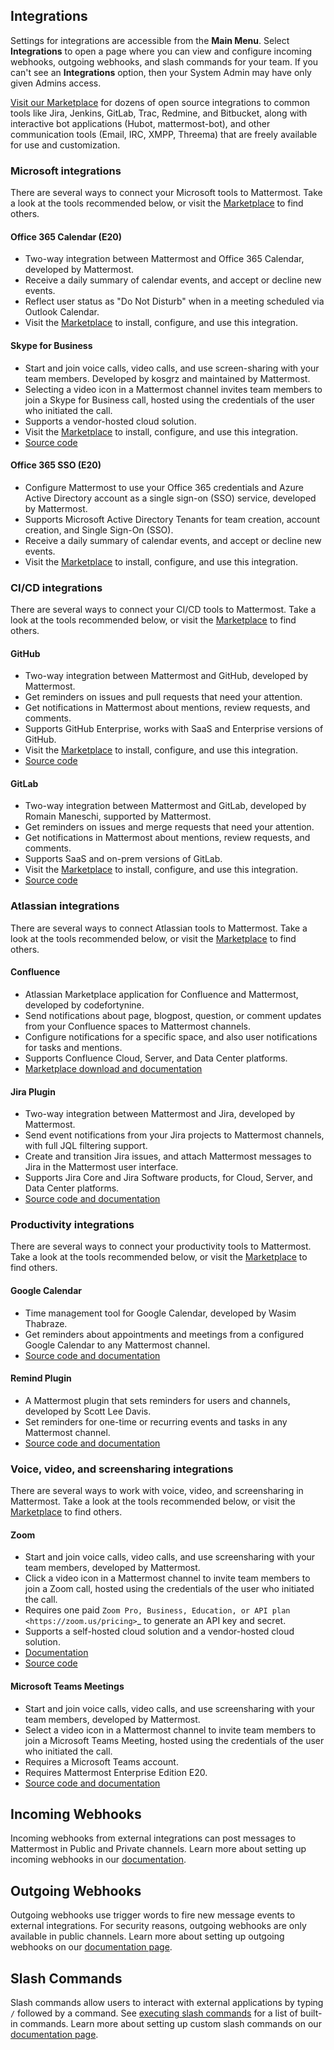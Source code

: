 ## Integrations

Settings for integrations are accessible from the **Main Menu**. Select **Integrations** to open a page where you can view and configure incoming webhooks, outgoing webhooks, and slash commands for your team. If you can't see an **Integrations** option, then your System Admin may have only given Admins access.

[Visit our Marketplace](https://mattermost.com/marketplace/) for dozens of open source integrations to common tools like Jira, Jenkins, GitLab, Trac, Redmine, and Bitbucket, along with interactive bot applications (Hubot, mattermost-bot), and other communication tools (Email, IRC, XMPP, Threema) that are freely available for use and customization.

### Microsoft integrations

There are several ways to connect your Microsoft tools to Mattermost. Take a look at the tools recommended below, or visit the [Marketplace](https://mattermost.com/marketplace/) to find others.

#### Office 365 Calendar (E20)

- Two-way integration between Mattermost and Office 365 Calendar, developed by Mattermost.
- Receive a daily summary of calendar events, and accept or decline new events.
- Reflect user status as "Do Not Disturb" when in a meeting scheduled via Outlook Calendar.
- Visit the [Marketplace](https://mattermost.com/marketplace/) to install, configure, and use this integration.

#### Skype for Business

- Start and join voice calls, video calls, and use screen-sharing with your team members. Developed by kosgrz and maintained by Mattermost.
- Selecting a video icon in a Mattermost channel invites team members to join a Skype for Business call, hosted using the credentials of the user who initiated the call.
- Supports a vendor-hosted cloud solution.
- Visit the [Marketplace](https://mattermost.com/marketplace/) to install, configure, and use this integration.
- [Source code](https://github.com/mattermost/mattermost-plugin-skype4business)

#### Office 365 SSO (E20)

- Configure Mattermost to use your Office 365 credentials and Azure Active Directory account as a single sign-on (SSO) service, developed by Mattermost.
- Supports Microsoft Active Directory Tenants for team creation, account creation, and Single Sign-On (SSO).
- Receive a daily summary of calendar events, and accept or decline new events.
- Visit the [Marketplace](https://mattermost.com/marketplace/) to install, configure, and use this integration.

### CI/CD integrations

There are several ways to connect your CI/CD tools to Mattermost. Take a look at the tools recommended below, or visit the [Marketplace](https://mattermost.com/marketplace/) to find others.

#### GitHub

 - Two-way integration between Mattermost and GitHub, developed by Mattermost.
 - Get reminders on issues and pull requests that need your attention.
 - Get notifications in Mattermost about mentions, review requests, and comments.
 - Supports GitHub Enterprise, works with SaaS and Enterprise versions of GitHub.
 - Visit the [Marketplace](https://mattermost.com/marketplace/) to install, configure, and use this integration.
 - [Source code](https://github.com/mattermost/mattermost-plugin-github)

#### GitLab

 - Two-way integration between Mattermost and GitLab, developed by Romain Maneschi, supported by Mattermost.
 - Get reminders on issues and merge requests that need your attention.
 - Get notifications in Mattermost about mentions, review requests, and comments.
 - Supports SaaS and on-prem versions of GitLab.
 - Visit the [Marketplace](https://mattermost.com/marketplace/) to install, configure, and use this integration.
 - [Source code](https://github.com/mattermost/mattermost-plugin-gitlab)

### Atlassian integrations

There are several ways to connect Atlassian tools to Mattermost. Take a look at the tools recommended below, or visit the [Marketplace](https://mattermost.com/marketplace/) to find others.

#### Confluence

- Atlassian Marketplace application for Confluence and Mattermost, developed by codefortynine.
- Send notifications about page, blogpost, question, or comment updates from your Confluence spaces to Mattermost channels.
- Configure notifications for a specific space, and also user notifications for tasks and mentions.
- Supports Confluence Cloud, Server, and Data Center platforms.
- [Marketplace download and documentation](https://marketplace.atlassian.com/apps/1222417/mattermost-connector-for-confluence)

#### Jira Plugin

- Two-way integration between Mattermost and Jira, developed by Mattermost.
- Send event notifications from your Jira projects to Mattermost channels, with full JQL filtering support.
- Create and transition Jira issues, and attach Mattermost messages to Jira in the Mattermost user interface.
- Supports Jira Core and Jira Software products, for Cloud, Server, and Data Center platforms.
- [Source code and documentation](https://github.com/mattermost/mattermost-plugin-jira)

### Productivity integrations

There are several ways to connect your productivity tools to Mattermost. Take a look at the tools recommended below, or visit the [Marketplace](https://mattermost.com/marketplace/) to find others.

#### Google Calendar

 - Time management tool for Google Calendar, developed by Wasim Thabraze.
 - Get reminders about appointments and meetings from a configured Google Calendar to any Mattermost channel.
 - [Source code and documentation](https://github.com/waseem18/mattermost-plugin-google-calendar)

#### Remind Plugin

 - A Mattermost plugin that sets reminders for users and channels, developed by Scott Lee Davis.
 - Set reminders for one-time or recurring events and tasks in any Mattermost channel.
 - [Source code and documentation](https://github.com/scottleedavis/mattermost-plugin-remind)

### Voice, video, and screensharing integrations

There are several ways to work with voice, video, and screensharing in Mattermost. Take a look at the tools recommended below, or visit the [Marketplace](https://mattermost.com/marketplace/) to find others.

#### Zoom

- Start and join voice calls, video calls, and use screensharing with your team members, developed by Mattermost.
- Click a video icon in a Mattermost channel to invite team members to join a Zoom call, hosted using the credentials of the user who initiated the call.
- Requires one paid `Zoom Pro, Business, Education, or API plan <https://zoom.us/pricing>`_ to generate an API key and secret.
- Supports a self-hosted cloud solution and a vendor-hosted cloud solution.
- [Documentation](https://mattermost.gitbook.io/plugin-zoom/)
- [Source code](https://github.com/mattermost/mattermost-plugin-zoom)

#### Microsoft Teams Meetings

- Start and join voice calls, video calls, and use screensharing with your team members, developed by Mattermost.
- Select a video icon in a Mattermost channel to invite team members to join a Microsoft Teams Meeting, hosted using the credentials of the user who initiated the call.
- Requires a Microsoft Teams account.
- Requires Mattermost Enterprise Edition E20.
- [Source code and documentation](https://github.com/mattermost/mattermost-plugin-msteams-meetings)

## Incoming Webhooks

Incoming webhooks from external integrations can post messages to Mattermost in Public and Private channels. Learn more about setting up incoming webhooks in our [documentation](https://developers.mattermost.com/integrate/admin-guide/admin-webhooks-incoming/).

## Outgoing Webhooks

Outgoing webhooks use trigger words to fire new message events to external integrations. For security reasons, outgoing webhooks are only available in public channels. Learn more about setting up outgoing webhooks on our [documentation page](https://docs.mattermost.com/developer/webhooks-outgoing.html).

## Slash Commands

Slash commands allow users to interact with external applications by typing `/` followed by a command. See [executing slash commands](https://docs.mattermost.com/help/messaging/executing-commands.html) for a list of built-in commands. Learn more about setting up custom slash commands on our [documentation page](https://docs.mattermost.com/developer/slash-commands.html).
